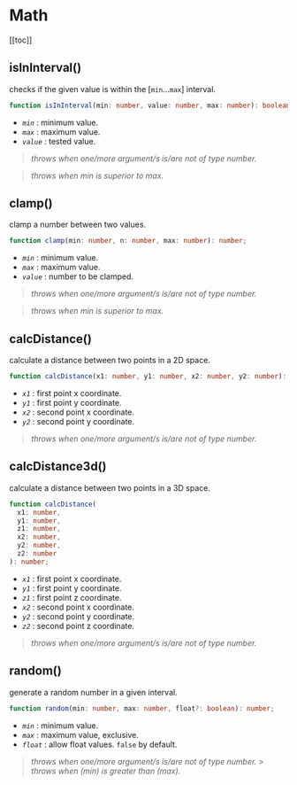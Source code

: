 # Math

[[toc]]

## isInInterval()

checks if the given value is within the [`min`...`max`] interval.

```ts
function isInInterval(min: number, value: number, max: number): boolean;
```

- _`min`_ : minimum value.
- _`max`_ : maximum value.
- _`value`_ : tested value.

> _throws when one/more argument/s is/are not of type number._

> _throws when min is superior to max._

## clamp()

clamp a number between two values.

```ts
function clamp(min: number, n: number, max: number): number;
```

- _`min`_ : minimum value.
- _`max`_ : maximum value.
- _`value`_ : number to be clamped.

> _throws when one/more argument/s is/are not of type number._

> _throws when min is superior to max._

## calcDistance()

calculate a distance between two points in a 2D space.

```ts
function calcDistance(x1: number, y1: number, x2: number, y2: number): number;
```

- _`x1`_ : first point x coordinate.
- _`y1`_ : first point y coordinate.
- _`x2`_ : second point x coordinate.
- _`y2`_ : second point y coordinate.

> _throws when one/more argument/s is/are not of type number._

## calcDistance3d()

calculate a distance between two points in a 3D space.

```ts
function calcDistance(
  x1: number,
  y1: number,
  z1: number,
  x2: number,
  y2: number,
  z2: number
): number;
```

- _`x1`_ : first point x coordinate.
- _`y1`_ : first point y coordinate.
- _`z1`_ : first point z coordinate.
- _`x2`_ : second point x coordinate.
- _`y2`_ : second point y coordinate.
- _`z2`_ : second point z coordinate.

> _throws when one/more argument/s is/are not of type number._

## random()

generate a random number in a given interval.

```ts
function random(min: number, max: number, float?: boolean): number;
```

- _`min`_ : minimum value.
- _`max`_ : maximum value, exclusive.
- _`float`_ : allow float values. `false` by default.

> _throws when one/more argument/s is/are not of type number._ > _throws when (min) is greater than (max)._
